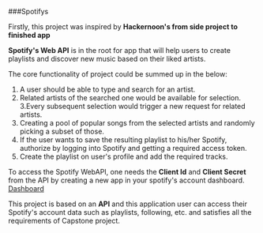 ###Spotifys

Firstly, this project was inspired by **Hackernoon's from side project to finished app**

**Spotify's Web API** is in the root for app that will help users to create playlists and discover new music based on their liked artists.

The core functionality of project could be summed up in the below:
1. A user should be able to type and search for an artist.
2. Related artists of the searched one would be available for selection.
3.Every subsequent selection would trigger a new request for related artists.
4. Creating a pool of popular songs from the selected artists and randomly picking a subset of those.
5. If the user wants to save the resulting playlist to his/her Spotify, authorize by logging into Spotify and getting a required access token.
6. Create the playlist on user's profile and add the required tracks.


To access the Spotify WebAPI, one needs the **Client Id** and **Client Secret** from the API by creating a new app in your spotify's account dashboard. 
[Dashboard](https://developer.spotify.com/dashboard/)


This project is based on an **API** and this application user can access their Spotify's account data such as playlists, following, etc. and satisfies all the requirements of Capstone project. 